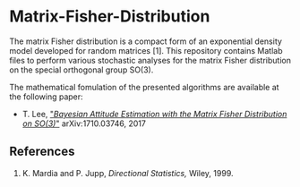 # Matrix-Fisher-Distribution

The matrix Fisher distribution is a compact form of an exponential density model developed for random matrices [1]. This repository contains Matlab files to perform various stochastic analyses for the matrix Fisher distribution on the special orthogonal group SO(3). 

The mathematical fomulation of the presented algorithms are available at the following paper:

- T. Lee, ["*Bayesian Attitude Estimation with the Matrix Fisher Distribution on SO(3)*"](https://arxiv.org/abs/1710.03746/) 	arXiv:1710.03746, 2017

## References
1.  K. Mardia and P. Jupp, *Directional Statistics,* Wiley, 1999.

